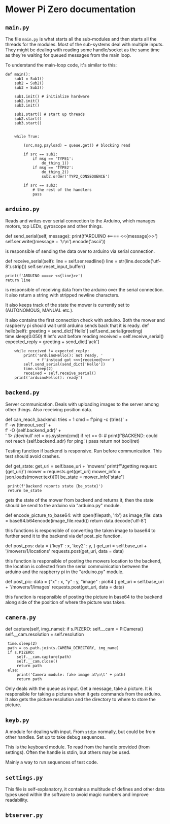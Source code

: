 
# Mower Pi Zero documentation


## `main.py`

The file `main.py` is what starts all the sub-modules and then starts all the threads for the modules. Most of the sub-systems deal with multiple inputs. They might be dealing with reading some handle/socket as the same time as they're waiting for queued messages from the main loop.

To understand the main-loop code, it's similar to this:

```{.python}
def main():
    sub1 = Sub1()
    sub2 = Sub2()
    sub3 = Sub3()

    sub1.init() # initialize hardware
    sub2.init()
    sub3.init()

    sub1.start() # start up threads
    sub2.start()
    sub3.start()


    while True:

        (src,msg,payload) = queue.get() # blocking read

        if src == sub1:
            if msg == 'TYPE1':
                do_thing_1()
            if msg == 'TYPE2':
                do_thing_2()
                sub2.order('TYP2_CONSEQUENCE')

        if src == sub2:
            # the rest of the handlers
            pass
```


## `arduino.py`

Reads and writes over serial connection to the Arduino, which manages motors, top LEDs, gyroscope and other things.

def send_serial(self, message):
    print(f'ARDUINO <==== <<{message}>>')
    self.ser.write((message + '\r\n').encode('ascii'))

 is responsible of sending the data over to arduino via serial connection.

def receive_serial(self):
    line = self.ser.readline()
    line = str(line.decode('utf-8').strip())
    self.ser.reset_input_buffer()

    print(f'ARDUINO ====> <<{line}>>')
    return line

 is responsible of receiving data from the arduino over the serial connection. it also return a string with stripped newline characters.


It also keeps track of the state the mower is currently set to (AUTONOMOUS, MANUAL etc.).

It also contains the first connection check with arduino. Both the mower and raspberry pi should wait until arduino sends back that it is ready.
def hello(self):
        greeting        = send_dict['Hello']
        self.send_serial(greeting)
        time.sleep(0.050) # let's wait before reading
        received        = self.receive_serial()
        expected_reply  = greeting + send_dict['ack']

        while received != expected_reply:
            print('arduinoHello(): not ready, '
                  + f'instead got <<<{received}>>>')
            self.send_serial(send_dict['Hello'])
            time.sleep(2)
            received = self.receive_serial()
        print('arduinoHello(): ready')


## `backend.py`

Server communication. Deals with uploading images to the server among other things. Also receiving position data.

def can_reach_backend:
    tries       = 1
    cmd         = f'ping -c {tries}'            + \
                   f' -w {timeout_sec}'         + \
                   f' -O {self.backend_adr}'    + \
                   ' 1> /dev/null'
     ret = os.system(cmd)
     if ret == 0:
         # print(f'BACKEND: could not reach {self.backend_adr} for ping.')
            pass
     return not bool(ret)

 Testing function if backend is responsive. Run before communication.
 This test should avoid crashes.

def get_state:
     get_uri     = self.base_uri + 'mowers'
     print(f'\tgetting request: {get_uri}')
     mower       = requests.get(get_uri)
     mower_info  = json.loads(mower.text)[0]
     be_state    = mower_info['state']

     print(f'Backend reports state {be_state}')
     return be_state

 gets the state of the mower from backend and returns it, then the state should be send to the arduino via "arduino.py" module.

def encode_picture_to_base64:
 with open(filepath, 'rb') as image_file:
         data = base64.b64encode(image_file.read())
 return data.decode('utf-8')
         
 this functions is responsible of converting the taken image to base64 to further send it to the backend via def post_pic function.

def post_pos:
 data = {'key1' : x,
         'key2' : y,
         }
 get_uri  = self.base_uri + '/mowers/1/locations'
 requests.post(get_uri, data = data)

 this function is responsible of posting the mowers location to the backend, the location is collected from the serial commuinication between the arduino and the raspberry pi in the "arduino.py" module.

def post_pic:
 data = {"x" : x,
         "y" : y,
         "image" : pic64 }
 get_uri  = self.base_uri + '/mowers/1/images'
 requests.post(get_uri, data = data)

 this function is responsible of posting the picture in base64 to the backend along side of the position of where the picture was taken.

## `camera.py`
 def capture(self, img_name):
     if s.PIZERO:
         self.__cam = PiCamera()
         self.__cam.resolution = self.resolution

     time.sleep(2)
     path = os.path.join(s.CAMERA_DIRECTORY, img_name)
     if s.PIZERO:
         self.__cam.capture(path)
         self.__cam.close()
         return path
     else:
         print('Camera module: fake image at\n\t' + path)
         return path

Only deals with the queue as input. Get a message, take a picture. It is responsible for taking a pictures when it gets commands from the arduino.
It also gets the picture resolution and the directory to where to store the picture.



## `keyb.py`

A module for dealing with input. From `stdin` normally, but could be from other handles. Set up to take debug sequences.

This is the keyboard module. To read from the handle
provided (from settings).
Often the handle is stdin, but others may be used.

Mainly a way to run sequences of test code.

## `settings.py`

This file is self-explanatory, it contains a multitude of defines and other data types used within the software to avoid magic numbers and improve readability.

## `btserver.py`


